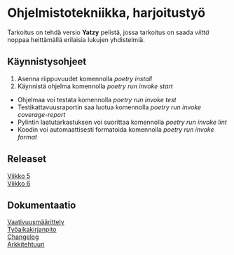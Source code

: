 # Ohjelmistotekniikka, harjoitustyö
Tarkoitus on tehdä versio **Yatzy** pelistä, jossa tarkoitus on saada *viittä* noppaa heittämällä erilaisia lukujen yhdistelmiä.  

## Käynnistysohjeet
1. Asenna riippuvuudet komennolla *poetry install*
2. Käynnistä ohjelma komennolla *poetry run invoke start*
- Ohjelmaa voi testata komennolla *poetry run invoke test*
- Testikattavuusraportin saa luotua komennolla *poetry run invoke coverage-report*
- Pylintin laatutarkastuksen voi suorittaa komennolla *poetry run invoke lint*
- Koodin voi automaattisesti formatoida komennolla *poetry run invoke format*

## Releaset
[Viikko 5](https://github.com/komulaleksi/ot-harjoitustyo/releases/tag/viikko5)  
[Viikko 6](https://github.com/komulaleksi/ot-harjoitustyo/releases/tag/viikko6)

## Dokumentaatio
[Vaativuusmäärittely](https://github.com/komulaleksi/ot-harjoitustyo/blob/master/dokumentaatio/vaatimusmaarittely.md)  
[Työaikakirjanpito](https://github.com/komulaleksi/ot-harjoitustyo/blob/master/dokumentaatio/tyoaikakirjanpito.md)  
[Changelog](https://github.com/komulaleksi/ot-harjoitustyo/blob/master/dokumentaatio/changelog.md)  
[Arkkitehtuuri](https://github.com/komulaleksi/ot-harjoitustyo/blob/master/dokumentaatio/arkkitehtuuri.md)
